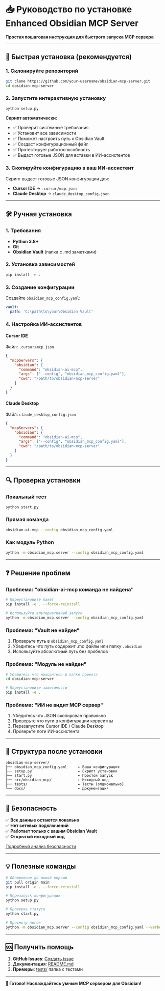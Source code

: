# 📥 Руководство по установке Enhanced Obsidian MCP Server

**Простая пошаговая инструкция для быстрого запуска MCP сервера**

---

## 🚀 Быстрая установка (рекомендуется)

### 1. Склонируйте репозиторий
```bash
git clone https://github.com/your-username/obsidian-mcp-server.git
cd obsidian-mcp-server
```

### 2. Запустите интерактивную установку
```bash
python setup.py
```

**Скрипт автоматически:**
- ✅ Проверит системные требования
- ✅ Установит все зависимости  
- ✅ Поможет настроить путь к Obsidian Vault
- ✅ Создаст конфигурационный файл
- ✅ Протестирует работоспособность
- ✅ Выдаст готовые JSON для вставки в ИИ-ассистентов

### 3. Скопируйте конфигурацию в ваш ИИ-ассистент

Скрипт выдаст готовые JSON конфигурации для:
- **Cursor IDE** → `.cursor/mcp.json`
- **Claude Desktop** → `claude_desktop_config.json`

---

## 🛠️ Ручная установка

### 1. Требования
- **Python 3.8+** 
- **Git**
- **Obsidian Vault** (папка с .md заметками)

### 2. Установка зависимостей
```bash
pip install -e .
```

### 3. Создание конфигурации
Создайте `obsidian_mcp_config.yaml`:
```yaml
vault:
  path: 'C:\path\to\your\Obsidian Vault'
```

### 4. Настройка ИИ-ассистентов

#### Cursor IDE
Файл: `.cursor/mcp.json`
```json
{
  "mcpServers": {
    "obsidian": {
      "command": "obsidian-ai-mcp",
      "args": ["--config", "obsidian_mcp_config.yaml"],
      "cwd": "/path/to/obsidian-mcp-server"
    }
  }
}
```

#### Claude Desktop  
Файл: `claude_desktop_config.json`
```json
{
  "mcpServers": {
    "obsidian": {
      "command": "obsidian-ai-mcp",
      "args": ["--config", "obsidian_mcp_config.yaml"],
      "cwd": "/path/to/obsidian-mcp-server"
    }
  }
}
```

---

## 🔍 Проверка установки

### Локальный тест
```bash
python start.py
```

### Прямая команда
```bash
obsidian-ai-mcp --config obsidian_mcp_config.yaml
```

### Как модуль Python
```bash
python -m obsidian_mcp.server --config obsidian_mcp_config.yaml
```

---

## ❓ Решение проблем

### Проблема: "obsidian-ai-mcp команда не найдена"
```bash
# Переустановите пакет
pip install -e . --force-reinstall

# Используйте альтернативный запуск
python -m obsidian_mcp.server --config obsidian_mcp_config.yaml
```

### Проблема: "Vault не найден"
1. Проверьте путь в `obsidian_mcp_config.yaml`
2. Убедитесь что путь содержит .md файлы или папку `.obsidian`
3. Используйте абсолютный путь без пробелов

### Проблема: "Модуль не найден"
```bash
# Убедитесь что находитесь в папке проекта
cd obsidian-mcp-server

# Переустановите зависимости
pip install -e .
```

### Проблема: "ИИ не видит MCP сервер"
1. Убедитесь что JSON скопирован правильно
2. Проверьте что пути в конфигурации корректны
3. Перезапустите Cursor IDE / Claude Desktop
4. Проверьте логи ИИ-ассистента

---

## 📂 Структура после установки

```
obsidian-mcp-server/
├── obsidian_mcp_config.yaml     ← Ваша конфигурация
├── setup.py                     ← Скрипт установки
├── start.py                     ← Простой запуск
├── src/obsidian_mcp/            ← Исходный код
├── tests/                       ← Тесты (опционально)
└── docs/                        ← Документация
```

---

## 🔐 Безопасность

✅ **Все данные остаются локально**  
✅ **Нет сетевых подключений**  
✅ **Работает только с вашим Obsidian Vault**  
✅ **Открытый исходный код**  

[Подробный анализ безопасности](MCP_SECURITY_ANALYSIS.md)

---

## 💡 Полезные команды

```bash
# Обновление до новой версии
git pull origin main
pip install -e . --force-reinstall

# Перезапуск конфигурации  
python setup.py

# Проверка статуса
python start.py

# Просмотр логов
python -m obsidian_mcp.server --config obsidian_mcp_config.yaml --verbose
```

---

## 🆘 Получить помощь

1. **GitHub Issues**: [Создать issue](https://github.com/your-username/obsidian-mcp-server/issues)
2. **Документация**: [README.md](README.md)
3. **Примеры**: [tests/](tests/) папка с тестами

---

**🎉 Готово! Наслаждайтесь умным MCP сервером для Obsidian!**

